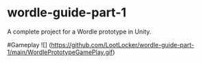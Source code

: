 # wordle-guide-part-1
A complete project for a Wordle prototype in Unity.

#Gameplay
![] (https://github.com/LootLocker/wordle-guide-part-1/main/WordlePrototypeGamePlay.gif)

